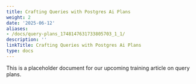 ```yaml
---
title: Crafting Queries with Postgres Ai Plans
weight: 2
date: '2025-06-12'
aliases:
- /docs/query-plans_1748147631733805703_1_1/
description: ''
linkTitle: Crafting Queries with Postgres Ai Plans
type: docs
---
```


This is a placeholder document for our upcoming training article on query plans.

